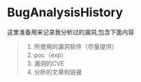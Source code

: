 # BugAnalysisHistory

这里准备用来记录我分析过的漏洞,包含下面内容

> 1. 所使用的漏洞软件（尽量提供）
> 2. poc（exp）
> 3. 漏洞的CVE
> 4. 分析的文章和链接
